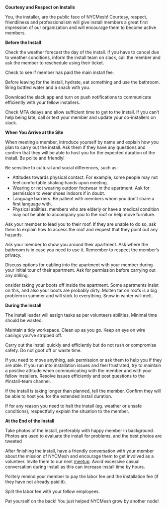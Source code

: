 **Courtesy and Respect on Installs**

You, the installer, are the public face of NYCMesh! Courtesy, respect, friendliness and
professionalism will give install members a great first impression of our organization and
will encourage them to become active members.

**Before the Install**

Check the weather forecast the day of the install. If you have to cancel due to weather
conditions, inform the install team on slack, call the member and ask the member to
reschedule using their ticket.

Check to see if member has paid the main install fee.

Before leaving for the install, hydrate, eat something and use the bathroom. Bring bottled
water and a snack with you.

Download the slack app and turn on push notifications to communicate efficiently with your
fellow installers.

Check MTA delays and allow sufficient time to get to the install. If you can’t help being
late, call or text your member and update your co-installers on slack.

**When You Arrive at the Site**

When meeting a member, introduce yourself by name and explain how you plan to carry out
the install. Ask them if they have any questions and confirm that they will be able to
host you for the expected duration of the install. Be polite and friendly!

Be sensitive to cultural and social differences, such as:
* Attitudes towards physical contact. For example, some people may not feel comfortable
shaking hands upon meeting.
* Wearing or not wearing outdoor footwear in the apartment. Ask for permission to wear
shoes indoors if in doubt.
* Language barriers. Be patient with members whom you don’t share a first language with.
* Physical abilities. members who are elderly or have a medical condition may not be
able to accompany you to the roof or help move furniture.

Ask your member to lead you to their roof. If they are unable to do so, ask them to
explain how to access the roof and request that they point out any hazards.

Ask your member to show you around their apartment. Ask where the bathroom is in case you need to use it. Remember to respect the member’s privacy.

Discuss options for cabling into the apartment with your member during your initial tour
of their apartment. Ask for permission before carrying out any drilling.

onsider taking your boots off inside the apartment. Some apartments insist on this, and also your boots are probably dirty. Molten tar on roofs is a big problem in summer and will stick to everything. Snow in winter will melt.

**During the Install**

The install leader will assign tasks as per volunteers abilities. Minimal time should be wasted.

Maintain a tidy workspace. Clean up as you go. Keep an eye on wire casings you've stripped
off.

Carry out the install quickly and efficiently but do not rush or compromise safety. Do not goof off or waste time.

If you need to move anything, ask permission or ask them to help you if they are able. 
If you run into installation issues and feel frustrated, try to maintain a positive
attitude when communicating with the member and with your fellow installers. Resolve issues efficiently and post questions to the #install-team channel.

If the install is taking longer than planned, tell the member. Confirm they will be able to host you for the extended install duration.

If for any reason you need to halt the install (eg. weather or unsafe conditions), respectfully explain the situation to the member.

**At the End of the Install**

Take photos of the install, preferably with happy member in background. Photos are used to evaluate the install for problems, and the best photos are tweeted

After finishing the install, have a friendly conversation with your member about the mission of NYCMesh and encourage them to get involved as a volunteer. Invite them to our next
[meetup](https://www.meetup.com/nycmesh/). Avoid excessive casual conversation during install as this can increase install time by hours.


Politely remind your member to pay the labor fee and the installation fee (if they have
not already paid it).

Split the labor fee with your fellow employees.

Pat yourself on the back! You just helped NYCMesh grow by another node!

